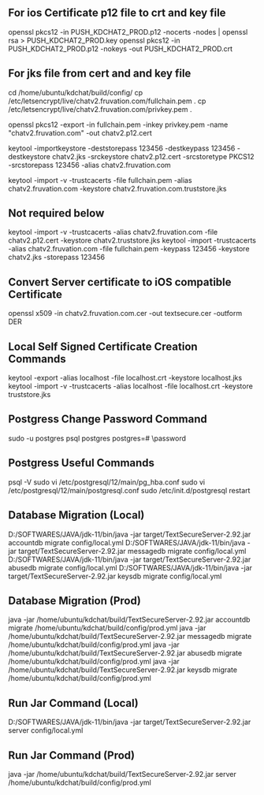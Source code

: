 For ios Certificate p12 file to crt and key file
--------------------------------------------------------
openssl pkcs12 -in PUSH_KDCHAT2_PROD.p12 -nocerts -nodes | openssl rsa > PUSH_KDCHAT2_PROD.key
openssl pkcs12 -in PUSH_KDCHAT2_PROD.p12 -nokeys -out PUSH_KDCHAT2_PROD.crt

For jks file from cert and and key file
--------------------------------------------------------
cd /home/ubuntu/kdchat/build/config/
cp /etc/letsencrypt/live/chatv2.fruvation.com/fullchain.pem .
cp /etc/letsencrypt/live/chatv2.fruvation.com/privkey.pem .
 
openssl pkcs12 -export -in fullchain.pem -inkey privkey.pem -name "chatv2.fruvation.com" -out chatv2.p12.cert

keytool -importkeystore -deststorepass 123456 -destkeypass 123456 -destkeystore chatv2.jks -srckeystore chatv2.p12.cert -srcstoretype PKCS12 -srcstorepass 123456 -alias chatv2.fruvation.com

keytool -import -v -trustcacerts -file fullchain.pem -alias chatv2.fruvation.com -keystore chatv2.fruvation.com.truststore.jks

Not required below
-------------------------
keytool -import -v -trustcacerts -alias chatv2.fruvation.com -file chatv2.p12.cert -keystore chatv2.truststore.jks
keytool -import -trustcacerts -alias chatv2.fruvation.com -file fullchain.pem -keypass 123456 -keystore chatv2.jks -storepass 123456

Convert Server certificate to iOS compatible Certificate 
--------------------------------------------------------
openssl x509 -in chatv2.fruvation.com.cer -out textsecure.cer -outform DER

Local Self Signed Certificate Creation Commands
--------------------------------------------------------
keytool -export -alias localhost -file localhost.crt -keystore localhost.jks
keytool -import -v -trustcacerts -alias localhost -file localhost.crt -keystore truststore.jks

Postgress Change Password Command
------------------------------------------------
sudo -u postgres psql postgres
postgres=# \password

Postgress Useful Commands
------------------------------------------------
psql -V
sudo vi /etc/postgresql/12/main/pg_hba.conf
sudo vi /etc/postgresql/12/main/postgresql.conf
sudo /etc/init.d/postgresql restart

Database Migration (Local)
------------------------------------------------------
D:/SOFTWARES/JAVA/jdk-11/bin/java -jar target/TextSecureServer-2.92.jar accountdb migrate config/local.yml
D:/SOFTWARES/JAVA/jdk-11/bin/java -jar target/TextSecureServer-2.92.jar messagedb migrate config/local.yml
D:/SOFTWARES/JAVA/jdk-11/bin/java -jar target/TextSecureServer-2.92.jar abusedb migrate config/local.yml
D:/SOFTWARES/JAVA/jdk-11/bin/java -jar target/TextSecureServer-2.92.jar keysdb migrate config/local.yml

Database Migration (Prod)
------------------------------------------------------
java -jar /home/ubuntu/kdchat/build/TextSecureServer-2.92.jar accountdb migrate /home/ubuntu/kdchat/build/config/prod.yml
java -jar /home/ubuntu/kdchat/build/TextSecureServer-2.92.jar messagedb migrate /home/ubuntu/kdchat/build/config/prod.yml
java -jar /home/ubuntu/kdchat/build/TextSecureServer-2.92.jar abusedb migrate /home/ubuntu/kdchat/build/config/prod.yml
java -jar /home/ubuntu/kdchat/build/TextSecureServer-2.92.jar keysdb migrate /home/ubuntu/kdchat/build/config/prod.yml

Run Jar Command (Local)
------------------------------------------------------
D:/SOFTWARES/JAVA/jdk-11/bin/java -jar target/TextSecureServer-2.92.jar server config/local.yml

Run Jar Command (Prod)
------------------------------------------------------
java -jar /home/ubuntu/kdchat/build/TextSecureServer-2.92.jar server /home/ubuntu/kdchat/build/config/prod.yml
